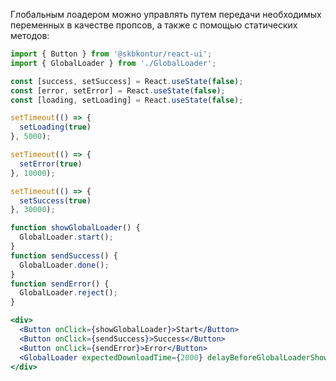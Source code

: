 Глобальным лоадером можно управлять путем передачи необходимых переменных в качестве пропсов, а также с помощью статических методов:
```jsx harmony
import { Button } from '@skbkontur/react-ui';
import { GlobalLoader } from './GlobalLoader';

const [success, setSuccess] = React.useState(false);
const [error, setError] = React.useState(false);
const [loading, setLoading] = React.useState(false);

setTimeout(() => {
  setLoading(true)
}, 5000);

setTimeout(() => {
  setError(true)
}, 10000);

setTimeout(() => {
  setSuccess(true)
}, 30000);

function showGlobalLoader() {
  GlobalLoader.start();
}
function sendSuccess() {
  GlobalLoader.done();
}
function sendError() {
  GlobalLoader.reject();
}

<div>
  <Button onClick={showGlobalLoader}>Start</Button>
  <Button onClick={sendSuccess}>Success</Button>
  <Button onClick={sendError}>Error</Button>
  <GlobalLoader expectedDownloadTime={2000} delayBeforeGlobalLoaderShow={0} isLoading={loading} downloadSuccess={success} downloadError={error} />
</div>
```







